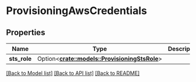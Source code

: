 # ProvisioningAwsCredentials

## Properties

Name | Type | Description | Notes
------------ | ------------- | ------------- | -------------
**sts_role** | Option<[**crate::models::ProvisioningStsRole**](ProvisioningStsRole.md)> |  | [optional]

[[Back to Model list]](../README.md#documentation-for-models) [[Back to API list]](../README.md#documentation-for-api-endpoints) [[Back to README]](../README.md)


